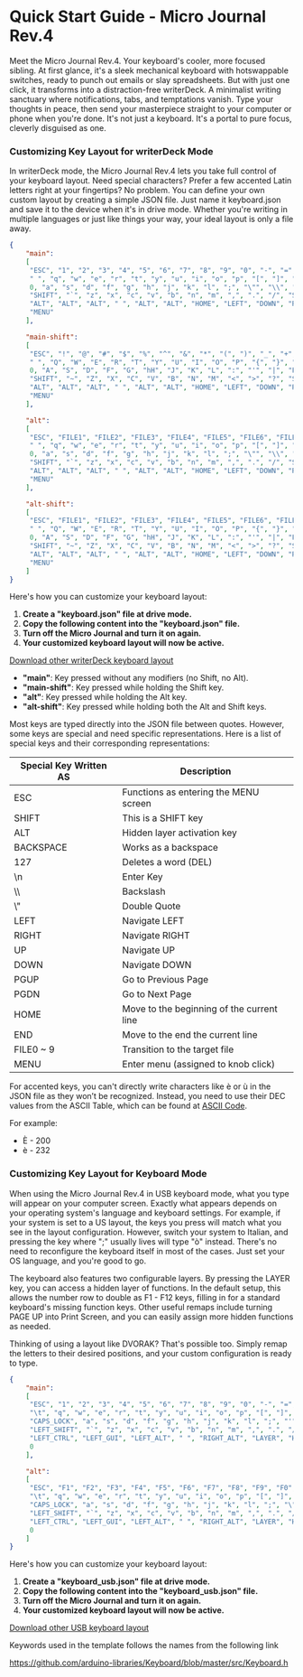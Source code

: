 # Quick Start Guide - Micro Journal Rev.4

Meet the Micro Journal Rev.4. Your keyboard's cooler, more focused sibling. At first glance, it's a sleek mechanical keyboard with hotswappable switches, ready to punch out emails or slay spreadsheets. But with just one click, it transforms into a distraction-free writerDeck. A minimalist writing sanctuary where notifications, tabs, and temptations vanish. Type your thoughts in peace, then send your masterpiece straight to your computer or phone when you're done. It's not just a keyboard. It's a portal to pure focus, cleverly disguised as one.


### Customizing Key Layout for writerDeck Mode

In writerDeck mode, the Micro Journal Rev.4 lets you take full control of your keyboard layout. Need special characters? Prefer a few accented Latin letters right at your fingertips? No problem. You can define your own custom layout by creating a simple JSON file. Just name it keyboard.json and save it to the device when it's in drive mode. Whether you're writing in multiple languages or just like things your way, your ideal layout is only a file away.




```json
{
    "main": 
    [
     "ESC", "1", "2", "3", "4", "5", "6", "7", "8", "9", "0", "-", "=", "BACKSPACE", "DEL",
     " ", "q", "w", "e", "r", "t", "y", "u", "i", "o", "p", "[", "]", "\n", "PGUP",
     0, "a", "s", "d", "f", "g", "h", "j", "k", "l", ";", "\"", "\\", "PGDN",
     "SHIFT", "`", "z", "x", "c", "v", "b", "n", "m", ",", ".", "/", "SHIFT", "UP", "END",
     "ALT", "ALT", "ALT", " ", "ALT", "ALT", "HOME", "LEFT", "DOWN", "RIGHT",
     "MENU"
    ],

    "main-shift": 
    [
     "ESC", "!", "@", "#", "$", "%", "^", "&", "*", "(", ")", "_", "+", "BACKSPACE", "DEL",
     " ", "Q", "W", "E", "R", "T", "Y", "U", "I", "O", "P", "{", "}", "\n", "PGUP",
     0, "A", "S", "D", "F", "G", "hH", "J", "K", "L", ":", "'", "|", "PGDN",
     "SHIFT", "~", "Z", "X", "C", "V", "B", "N", "M", "<", ">", "?", "SHIFT", "UP", "END",
     "ALT", "ALT", "ALT", " ", "ALT", "ALT", "HOME", "LEFT", "DOWN", "RIGHT",
     "MENU"
    ],

    "alt": 
    [
     "ESC", "FILE1", "FILE2", "FILE3", "FILE4", "FILE5", "FILE6", "FILE7", "FILE8", "FILE9", "FILE0", "-", "=", "BACKSPACE", "DEL",
     " ", "q", "w", "e", "r", "t", "y", "u", "i", "o", "p", "[", "]", "\n", "PGUP",
     0, "a", "s", "d", "f", "g", "h", "j", "k", "l", ";", "\"", "\\", "PGDN",
     "SHIFT", "`", "z", "x", "c", "v", "b", "n", "m", ",", ".", "/", "SHIFT", "UP", "END",
     "ALT", "ALT", "ALT", " ", "ALT", "ALT", "HOME", "LEFT", "DOWN", "RIGHT",
     "MENU"
    ],

    "alt-shift": 
    [
     "ESC", "FILE1", "FILE2", "FILE3", "FILE4", "FILE5", "FILE6", "FILE7", "FILE8", "FILE9", "FILE0", "-", "=", "BACKSPACE", "DEL",
     " ", "Q", "W", "E", "R", "T", "Y", "U", "I", "O", "P", "{", "}", "\n", "PGUP",
     0, "A", "S", "D", "F", "G", "hH", "J", "K", "L", ":", "'", "|", "PGDN",
     "SHIFT", "~", "Z", "X", "C", "V", "B", "N", "M", "<", ">", "?", "SHIFT", "UP", "END",
     "ALT", "ALT", "ALT", " ", "ALT", "ALT", "HOME", "LEFT", "DOWN", "RIGHT",
     "MENU"
    ]
}
```

Here's how you can customize your keyboard layout:

1. **Create a "keyboard.json" file at drive mode.**
2. **Copy the following content into the "keyboard.json" file.**
3. **Turn off the Micro Journal and turn it on again.**
4. **Your customized keyboard layout will now be active.**


[Download other writerDeck keyboard layout](https://github.com/unkyulee/micro-journal/tree/main/micro-journal-rev-4-revamp/keyboard_template)

- **"main"**: Key pressed without any modifiers (no Shift, no Alt).
- **"main-shift"**: Key pressed while holding the Shift key.
- **"alt"**: Key pressed while holding the Alt key.
- **"alt-shift"**: Key pressed while holding both the Alt and Shift keys.

Most keys are typed directly into the JSON file between quotes. However, some keys are special and need specific representations. Here is a list of special keys and their corresponding representations:

| Special Key Written AS | Description                               |
| ---------------------- | ----------------------------------------- |
| ESC                    | Functions as entering the MENU screen     |
| SHIFT                  | This is a SHIFT key                       |
| ALT                    | Hidden layer activation key               |
| BACKSPACE              | Works as a backspace                      |
| 127                    | Deletes a word (DEL)                      |
| \n                     | Enter Key                                 |
| \\\\                   | Backslash                                 |
| \\"                    | Double Quote                              |
| LEFT                   | Navigate LEFT                             |
| RIGHT                  | Navigate RIGHT                            |
| UP                     | Navigate UP                               |
| DOWN                   | Navigate DOWN                             |
| PGUP                   | Go to Previous Page                       |
| PGDN                   | Go to Next Page                           |
| HOME                   | Move to the beginning of the current line |
| END                    | Move to the end the current line          |
| FILE0 ~ 9              | Transition to the target file             |
| MENU                   | Enter menu (assigned to knob click)       |

For accented keys, you can't directly write characters like è or ù in the JSON file as they won’t be recognized. Instead, you need to use their DEC values from the ASCII Table, which can be found at [ASCII Code](https://www.ascii-code.com/).

For example:
- È - 200
- è - 232



### Customizing Key Layout for Keyboard Mode

When using the Micro Journal Rev.4 in USB keyboard mode, what you type will appear on your computer screen. Exactly what appears depends on your operating system's language and keyboard settings. For example, if your system is set to a US layout, the keys you press will match what you see in the layout configuration. However, switch your system to Italian, and pressing the key where ";" usually lives will type "ò" instead. There's no need to reconfigure the keyboard itself in most of the cases. Just set your OS language, and you're good to go.

The keyboard also features two configurable layers. By pressing the LAYER key, you can access a hidden layer of functions. In the default setup, this allows the number row to double as F1 - F12 keys, filling in for a standard keyboard's missing function keys. Other useful remaps include turning PAGE UP into Print Screen, and you can easily assign more hidden functions as needed.

Thinking of using a layout like DVORAK? That's possible too. Simply remap the letters to their desired positions, and your custom configuration is ready to type.


```json
{
    "main": 
    [
     "ESC", "1", "2", "3", "4", "5", "6", "7", "8", "9", "0", "-", "=", "\b", "DELETE",
     "\t", "q", "w", "e", "r", "t", "y", "u", "i", "o", "p", "[", "]", "\n", "PAGE_UP",
     "CAPS_LOCK", "a", "s", "d", "f", "g", "h", "j", "k", "l", ";", "'", "\\", "PAGE_DOWN",
     "LEFT_SHIFT", "`", "z", "x", "c", "v", "b", "n", "m", ",", ".", "/", "LEFT_SHIFT", "UP_ARROW", "END",
     "LEFT_CTRL", "LEFT_GUI", "LEFT_ALT", " ", "RIGHT_ALT", "LAYER", "HOME", "LEFT_ARROW", "DOWN_ARROW", "RIGHT_ARROW",
     0
    ],

    "alt": 
    [
     "ESC", "F1", "F2", "F3", "F4", "F5", "F6", "F7", "F8", "F9", "F0", "F11", "F12", "\b", "DELETE",
     "\t", "q", "w", "e", "r", "t", "y", "u", "i", "o", "p", "[", "]", "\n", "PRINT_SCREEN",
     "CAPS_LOCK", "a", "s", "d", "f", "g", "h", "j", "k", "l", ";", "\"", "\\", "PAGE_DOWN",
     "LEFT_SHIFT", "`", "z", "x", "c", "v", "b", "n", "m", ",", ".", "/", "LEFT_SHIFT", "UP_ARROW", "END",
     "LEFT_CTRL", "LEFT_GUI", "LEFT_ALT", " ", "RIGHT_ALT", "LAYER", "HOME", "LEFT_ARROW", "DOWN_ARROW", "RIGHT_ARROW",
     0
    ]
}
```

Here's how you can customize your keyboard layout:

1. **Create a "keyboard_usb.json" file at drive mode.**
2. **Copy the following content into the "keyboard_usb.json" file.**
3. **Turn off the Micro Journal and turn it on again.**
4. **Your customized keyboard layout will now be active.**

[Download other USB keyboard layout](https://github.com/unkyulee/micro-journal/tree/main/micro-journal-rev-4-revamp/keyboard_usb_template)

Keywords used in the template follows the names from the following link

https://github.com/arduino-libraries/Keyboard/blob/master/src/Keyboard.h

 